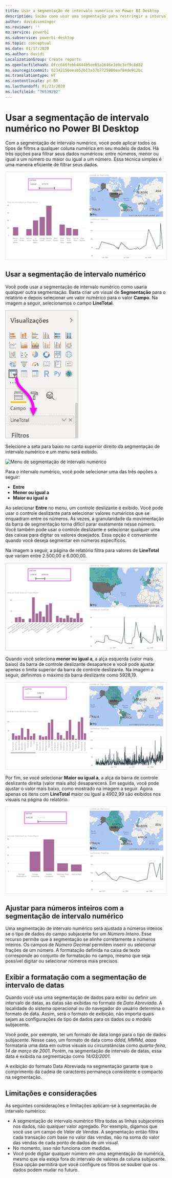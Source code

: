```yaml
---
title: Usar a segmentação de intervalo numérico no Power BI Desktop
description: Saiba como usar uma segmentação para restringir a intervalos numéricos no Power BI Desktop
author: davidiseminger
ms.reviewer: ''
ms.service: powerbi
ms.subservice: powerbi-desktop
ms.topic: conceptual
ms.date: 01/17/2020
ms.author: davidi
LocalizationGroup: Create reports
ms.openlocfilehash: 0fcc666febb4444b5ee83a1646e1e0c3ef9c6d82
ms.sourcegitcommit: 02342150eeab52b13a37b7725900eaf84de912bc
ms.translationtype: HT
ms.contentlocale: pt-BR
ms.lasthandoff: 01/23/2020
ms.locfileid: "76539292"
---
```

# <a name="use-the-numeric-range-slicer-in-power-bi-desktop"></a>Usar a segmentação de intervalo numérico no Power BI Desktop

Com a segmentação de intervalo numérico, você pode aplicar todos os tipos de filtros a qualquer coluna numérica em seu modelo de dados. Há três opções para filtrar seus dados numéricos: entre números, menor ou igual a um número ou maior ou igual a um número. Essa técnica simples é uma maneira eficiente de filtrar seus dados.

![Visual com segmentação de intervalo numérico](media/desktop-slicer-numeric-range/desktop-slicer-numeric-range-0.png)

## <a name="use-the-numeric-range-slicer"></a>Usar a segmentação de intervalo numérico

Você pode usar a segmentação de intervalo numérico como usaria qualquer outra segmentação. Basta criar um visual de **Segmentação** para o relatório e depois selecionar um valor numérico para o valor **Campo**. Na imagem a seguir, selecionamos o campo **LineTotal**.

![Criar uma segmentação de intervalo numérico](media/desktop-slicer-numeric-range/desktop-slicer-numeric-range-1-create.png)

Selecione a seta para baixo no canto superior direito da segmentação de intervalo numérico e um menu será exibido.

![Menu de segmentação de intervalo numérico](media/desktop-slicer-numeric-range/desktop-slicer-numeric-range-2-between.png)

Para o intervalo numérico, você pode selecionar uma das três opções a seguir:

* **Entre**
* **Menor ou igual a**
* **Maior ou igual a**

Ao selecionar **Entre** no menu, um controle deslizante é exibido. Você pode usar o controle deslizante para selecionar valores numéricos que se enquadram entre os números. Às vezes, a granularidade da movimentação da barra de segmentação torna difícil parar exatamente nesse número. Você também pode usar o controle deslizante e selecionar qualquer uma das caixas para digitar os valores desejados. Essa opção é conveniente quando você deseja segmentar em números específicos.

Na imagem a seguir, a página de relatório filtra para valores de **LineTotal** que variam entre 2.500,00 e 6.000,00.

![Segmentação de intervalo numérico com Entre](media/desktop-slicer-numeric-range/desktop-slicer-numeric-range-3-between-range.png)

Quando você seleciona **menor ou igual a**, a alça esquerda (valor mais baixo) da barra de controle deslizante desaparece e você pode ajustar apenas o limite superior da barra de controle deslizante. Na imagem a seguir, definimos o máximo da barra deslizante como 5928,19.

![Segmentação de intervalo numérico com Menor que](media/desktop-slicer-numeric-range/desktop-slicer-numeric-range-4-less-than.png)

Por fim, se você selecionar **Maior ou igual a**, a alça da barra de controle deslizante direita (valor mais alto) desaparecerá. Em seguida, você pode ajustar o valor mais baixo, como mostrado na imagem a seguir. Agora apenas os itens com **LineTotal** maior ou igual a 4902,99 são exibidos nos visuais na página do relatório.

![Segmentação de intervalo numérico com Maior que](media/desktop-slicer-numeric-range/desktop-slicer-numeric-range-5-greater-than.png)

## <a name="snap-to-whole-numbers-with-the-numeric-range-slicer"></a>Ajustar para números inteiros com a segmentação de intervalo numérico

Uma segmentação de intervalo numérico será ajustada a números inteiros se o tipo de dados do campo subjacente for um *Número Inteiro*. Esse recurso permite que a segmentação se alinhe corretamente a números inteiros. Os campos de *Número Decimal* permitem inserir ou selecionar frações de um número. A formatação definida na caixa de texto corresponde ao conjunto de formatação no campo, mesmo que seja possível digitar ou selecionar números mais precisos.

## <a name="display-formatting-with-the-date-range-slicer"></a>Exibir a formatação com a segmentação de intervalo de datas

Quando você usa uma segmentação de dados para exibir ou definir um intervalo de datas, as datas são exibidas no formato de *Data Abreviada*. A localidade do sistema operacional ou do navegador do usuário determina o formato de data. Assim, será o formato de exibição, não importa quais sejam as configurações de tipo de dados para os dados ou o modelo subjacente.

Você pode, por exemplo, ter um formato de data longo para o tipo de dados subjacente. Nesse caso, um formato de data como *dddd, MMMd, aaaa* formataria uma data em outros visuais ou circunstâncias como *quarta-feira, 14 de março de 2001*. Porém, na segmentação de intervalo de datas, essa data é exibida na segmentação como *14/03/2001*.

A exibição do formato Data Abreviada na segmentação garante que o comprimento da cadeia de caracteres permaneça consistente e compacto na segmentação.

## <a name="limitations-and-considerations"></a>Limitações e considerações

As seguintes considerações e limitações aplicam-se à segmentação de intervalo numérico:

* A segmentação de intervalo numérico filtra todas as linhas subjacentes nos dados, não qualquer valor agregado. Por exemplo, digamos que você use um campo de *Valor de Vendas*. A segmentação então filtra cada transação com base no valor das vendas, não na soma do valor das vendas de cada ponto de dados de um visual.
* No momento, isso não funciona com medidas.
* Você pode digitar qualquer número em uma segmentação de numérica, mesmo que ela esteja fora do intervalo de valores da coluna subjacente. Essa opção permitirá que você configure os filtros se souber que os dados podem mudar no futuro.
